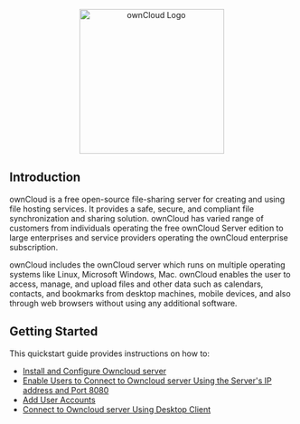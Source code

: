 <p align="center">
  <img src="https://user-images.githubusercontent.com/40832072/55623859-cf50e280-57c1-11e9-814b-8bdac30adac6.png" width="256" title="ownCloud Logo">
</p>

## Introduction

ownCloud is a free open-source file-sharing server for creating and using file hosting services. It provides a safe, secure, and compliant file synchronization and sharing solution. ownCloud has varied range of customers from individuals operating the free ownCloud Server edition to large enterprises and service providers operating the ownCloud enterprise subscription. 

ownCloud includes the ownCloud server which runs on multiple operating systems like Linux, Microsoft Windows, Mac. ownCloud enables the user to access, manage, and upload files and other data such as calendars, contacts, and bookmarks from desktop machines, mobile devices, and also through web browsers without using any additional software.   



## Getting Started
This quickstart guide provides instructions on how to:
* [Install and Configure Owncloud server](https://sindhu4512.github.io/task/Installing/)
* [Enable Users to Connect to Owncloud server Using the Server's IP address and Port 8080]()
* [Add User Accounts](https://sindhu4512.github.io/task/Adding/)
* [Connect to Owncloud server Using Desktop Client]()